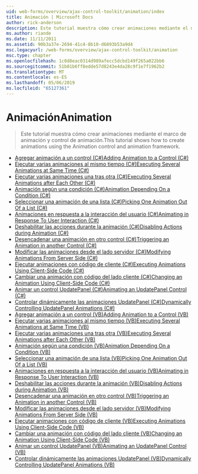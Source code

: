 ```yaml
---
uid: web-forms/overview/ajax-control-toolkit/animation/index
title: Animación | Microsoft Docs
author: rick-anderson
description: Este tutorial muestra cómo crear animaciones mediante el marco de animación y control de animación.
ms.author: riande
ms.date: 11/11/2011
ms.assetid: 90b3a37e-2694-41c4-8b10-d6893b53a9d4
msc.legacyurl: /web-forms/overview/ajax-control-toolkit/animation
msc.type: chapter
ms.openlocfilehash: 1c0d8eac0314d989afecc5dcbd149f265a022bb6
ms.sourcegitcommit: 51b01b6ff8edde57d8243e4da28c9f1e7f1962b2
ms.translationtype: MT
ms.contentlocale: es-ES
ms.lasthandoff: 05/06/2019
ms.locfileid: "65127361"
---
```

# <a name="animation"></a><span data-ttu-id="89e4c-103">Animación</span><span class="sxs-lookup"><span data-stu-id="89e4c-103">Animation</span></span>

> <span data-ttu-id="89e4c-104">Este tutorial muestra cómo crear animaciones mediante el marco de animación y control de animación.</span><span class="sxs-lookup"><span data-stu-id="89e4c-104">This tutorial shows how to create animations using the Animation control and animation framework.</span></span>

- [<span data-ttu-id="89e4c-105">Agregar animación a un control (C#)</span><span class="sxs-lookup"><span data-stu-id="89e4c-105">Adding Animation to a Control (C#)</span></span>](adding-animation-to-a-control-cs.md)
- [<span data-ttu-id="89e4c-106">Ejecutar varias animaciones al mismo tiempo (C#)</span><span class="sxs-lookup"><span data-stu-id="89e4c-106">Executing Several Animations at Same Time (C#)</span></span>](executing-several-animations-at-the-same-time-cs.md)
- [<span data-ttu-id="89e4c-107">Ejecutar varias animaciones una tras otra (C#)</span><span class="sxs-lookup"><span data-stu-id="89e4c-107">Executing Several Animations after Each Other (C#)</span></span>](executing-several-animations-after-each-other-cs.md)
- [<span data-ttu-id="89e4c-108">Animación según una condición (C#)</span><span class="sxs-lookup"><span data-stu-id="89e4c-108">Animation Depending On a Condition (C#)</span></span>](animation-depending-on-a-condition-cs.md)
- [<span data-ttu-id="89e4c-109">Seleccionar una animación de una lista (C#)</span><span class="sxs-lookup"><span data-stu-id="89e4c-109">Picking One Animation Out Of a List (C#)</span></span>](picking-one-animation-out-of-a-list-cs.md)
- [<span data-ttu-id="89e4c-110">Animaciones en respuesta a la interacción del usuario (C#)</span><span class="sxs-lookup"><span data-stu-id="89e4c-110">Animating in Response To User Interaction (C#)</span></span>](animating-in-response-to-user-interaction-cs.md)
- [<span data-ttu-id="89e4c-111">Deshabilitar las acciones durante la animación (C#)</span><span class="sxs-lookup"><span data-stu-id="89e4c-111">Disabling Actions during Animation (C#)</span></span>](disabling-actions-during-animation-cs.md)
- [<span data-ttu-id="89e4c-112">Desencadenar una animación en otro control (C#)</span><span class="sxs-lookup"><span data-stu-id="89e4c-112">Triggering an Animation in another Control (C#)</span></span>](triggering-an-animation-in-another-control-cs.md)
- [<span data-ttu-id="89e4c-113">Modificar las animaciones desde el lado servidor (C#)</span><span class="sxs-lookup"><span data-stu-id="89e4c-113">Modifying Animations From Server Side (C#)</span></span>](modifying-animations-from-the-server-side-cs.md)
- [<span data-ttu-id="89e4c-114">Ejecutar animaciones con código de cliente (C#)</span><span class="sxs-lookup"><span data-stu-id="89e4c-114">Executing Animations Using Client-Side Code (C#)</span></span>](executing-animations-using-client-side-code-cs.md)
- [<span data-ttu-id="89e4c-115">Cambiar una animación con código del lado cliente (C#)</span><span class="sxs-lookup"><span data-stu-id="89e4c-115">Changing an Animation Using Client-Side Code (C#)</span></span>](changing-an-animation-using-client-side-code-cs.md)
- [<span data-ttu-id="89e4c-116">Animar un control UpdatePanel (C#)</span><span class="sxs-lookup"><span data-stu-id="89e4c-116">Animating an UpdatePanel Control (C#)</span></span>](animating-an-updatepanel-control-cs.md)
- [<span data-ttu-id="89e4c-117">Controlar dinámicamente las animaciones UpdatePanel (C#)</span><span class="sxs-lookup"><span data-stu-id="89e4c-117">Dynamically Controlling UpdatePanel Animations (C#)</span></span>](dynamically-controlling-updatepanel-animations-cs.md)
- [<span data-ttu-id="89e4c-118">Agregar animación a un control (VB)</span><span class="sxs-lookup"><span data-stu-id="89e4c-118">Adding Animation to a Control (VB)</span></span>](adding-animation-to-a-control-vb.md)
- [<span data-ttu-id="89e4c-119">Ejecutar varias animaciones al mismo tiempo (VB)</span><span class="sxs-lookup"><span data-stu-id="89e4c-119">Executing Several Animations at Same Time (VB)</span></span>](executing-several-animations-at-the-same-time-vb.md)
- [<span data-ttu-id="89e4c-120">Ejecutar varias animaciones una tras otra (VB)</span><span class="sxs-lookup"><span data-stu-id="89e4c-120">Executing Several Animations after Each Other (VB)</span></span>](executing-several-animations-after-each-other-vb.md)
- [<span data-ttu-id="89e4c-121">Animación según una condición (VB)</span><span class="sxs-lookup"><span data-stu-id="89e4c-121">Animation Depending On a Condition (VB)</span></span>](animation-depending-on-a-condition-vb.md)
- [<span data-ttu-id="89e4c-122">Seleccionar una animación de una lista (VB)</span><span class="sxs-lookup"><span data-stu-id="89e4c-122">Picking One Animation Out Of a List (VB)</span></span>](picking-one-animation-out-of-a-list-vb.md)
- [<span data-ttu-id="89e4c-123">Animaciones en respuesta a la interacción del usuario (VB)</span><span class="sxs-lookup"><span data-stu-id="89e4c-123">Animating in Response To User Interaction (VB)</span></span>](animating-in-response-to-user-interaction-vb.md)
- [<span data-ttu-id="89e4c-124">Deshabilitar las acciones durante la animación (VB)</span><span class="sxs-lookup"><span data-stu-id="89e4c-124">Disabling Actions during Animation (VB)</span></span>](disabling-actions-during-animation-vb.md)
- [<span data-ttu-id="89e4c-125">Desencadenar una animación en otro control (VB)</span><span class="sxs-lookup"><span data-stu-id="89e4c-125">Triggering an Animation in another Control (VB)</span></span>](triggering-an-animation-in-another-control-vb.md)
- [<span data-ttu-id="89e4c-126">Modificar las animaciones desde el lado servidor (VB)</span><span class="sxs-lookup"><span data-stu-id="89e4c-126">Modifying Animations From Server Side (VB)</span></span>](modifying-animations-from-the-server-side-vb.md)
- [<span data-ttu-id="89e4c-127">Ejecutar animaciones con código de cliente (VB)</span><span class="sxs-lookup"><span data-stu-id="89e4c-127">Executing Animations Using Client-Side Code (VB)</span></span>](executing-animations-using-client-side-code-vb.md)
- [<span data-ttu-id="89e4c-128">Cambiar una animación con código del lado cliente (VB)</span><span class="sxs-lookup"><span data-stu-id="89e4c-128">Changing an Animation Using Client-Side Code (VB)</span></span>](changing-an-animation-using-client-side-code-vb.md)
- [<span data-ttu-id="89e4c-129">Animar un control UpdatePanel (VB)</span><span class="sxs-lookup"><span data-stu-id="89e4c-129">Animating an UpdatePanel Control (VB)</span></span>](animating-an-updatepanel-control-vb.md)
- [<span data-ttu-id="89e4c-130">Controlar dinámicamente las animaciones UpdatePanel (VB)</span><span class="sxs-lookup"><span data-stu-id="89e4c-130">Dynamically Controlling UpdatePanel Animations (VB)</span></span>](dynamically-controlling-updatepanel-animations-vb.md)
